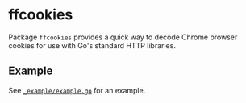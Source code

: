 # ffcookies

Package `ffcookies` provides a quick way to decode Chrome browser cookies for
use with Go's standard HTTP libraries.

## Example

See [`_example/example.go`](_example/example.go) for an example.
